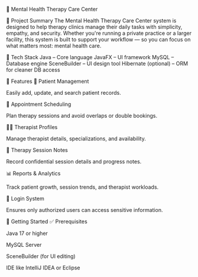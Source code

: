 💚 Mental Health Therapy Care Center

📌 Project Summary
The Mental Health Therapy Care Center system is designed to help therapy clinics manage their daily tasks with simplicity, empathy, and security. Whether you're running a private practice or a larger facility, this system is built to support your workflow — so you can focus on what matters most: mental health care.

🔧 Tech Stack
Java – Core language 
JavaFX – UI framework 
MySQL – Database engine 
SceneBuilder – UI design tool 
Hibernate (optional) – ORM for cleaner DB access

🌟 Features
👤 Patient Management

Easily add, update, and search patient records.

📅 Appointment Scheduling

Plan therapy sessions and avoid overlaps or double bookings.

👩‍⚕️ Therapist Profiles

Manage therapist details, specializations, and availability.

📝 Therapy Session Notes

Record confidential session details and progress notes.

📊 Reports & Analytics

Track patient growth, session trends, and therapist workloads.

🔐 Login System

Ensures only authorized users can access sensitive information.



🚀 Getting Started
✅ Prerequisites

Java 17 or higher

MySQL Server

SceneBuilder (for UI editing)

IDE like IntelliJ IDEA or Eclipse
